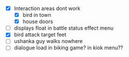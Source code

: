 - [x] Interaction areas dont work
	- [x] bird in town
	- [x] house doors
- [ ] displays float in battle status effect menu
- [x] bird attack target feet
- [ ] ushanka guy walks nowhere
- [ ] dialogue load in biking game? in kiok menu??
